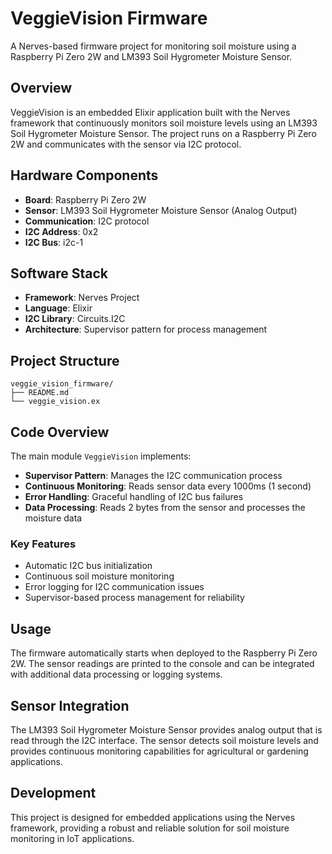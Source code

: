 # VeggieVision Firmware

A Nerves-based firmware project for monitoring soil moisture using a Raspberry Pi Zero 2W and LM393 Soil Hygrometer Moisture Sensor.

## Overview

VeggieVision is an embedded Elixir application built with the Nerves framework that continuously monitors soil moisture levels using an LM393 Soil Hygrometer Moisture Sensor. The project runs on a Raspberry Pi Zero 2W and communicates with the sensor via I2C protocol.

## Hardware Components

- **Board**: Raspberry Pi Zero 2W
- **Sensor**: LM393 Soil Hygrometer Moisture Sensor (Analog Output)
- **Communication**: I2C protocol
- **I2C Address**: 0x2
- **I2C Bus**: i2c-1

## Software Stack

- **Framework**: Nerves Project
- **Language**: Elixir
- **I2C Library**: Circuits.I2C
- **Architecture**: Supervisor pattern for process management

## Project Structure

```
veggie_vision_firmware/
├── README.md
└── veggie_vision.ex
```

## Code Overview

The main module `VeggieVision` implements:

- **Supervisor Pattern**: Manages the I2C communication process
- **Continuous Monitoring**: Reads sensor data every 1000ms (1 second)
- **Error Handling**: Graceful handling of I2C bus failures
- **Data Processing**: Reads 2 bytes from the sensor and processes the moisture data

### Key Features

- Automatic I2C bus initialization
- Continuous soil moisture monitoring
- Error logging for I2C communication issues
- Supervisor-based process management for reliability

## Usage

The firmware automatically starts when deployed to the Raspberry Pi Zero 2W. The sensor readings are printed to the console and can be integrated with additional data processing or logging systems.

## Sensor Integration

The LM393 Soil Hygrometer Moisture Sensor provides analog output that is read through the I2C interface. The sensor detects soil moisture levels and provides continuous monitoring capabilities for agricultural or gardening applications.

## Development

This project is designed for embedded applications using the Nerves framework, providing a robust and reliable solution for soil moisture monitoring in IoT applications.
